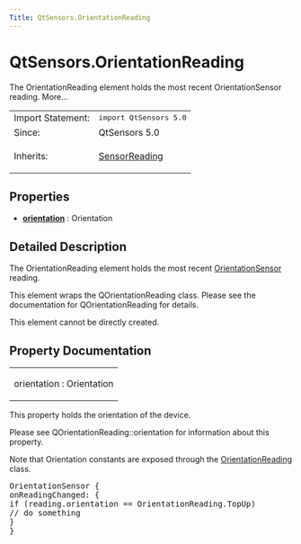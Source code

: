 ```yaml
---
Title: QtSensors.OrientationReading
---
```


# QtSensors.OrientationReading

<span class="subtitle"></span>
<!-- $$$OrientationReading-brief -->
<p>The OrientationReading element holds the most recent OrientationSensor reading. More...</p>
<!-- @@@OrientationReading -->
<table class="alignedsummary">
<tr><td class="memItemLeft rightAlign topAlign"> Import Statement:</td><td class="memItemRight bottomAlign"> </b><tt>import QtSensors 5.0</tt></td></tr><tr><td class="memItemLeft rightAlign topAlign"> Since:</td><td class="memItemRight bottomAlign">  QtSensors 5.0</td></tr><tr><td class="memItemLeft rightAlign topAlign"> Inherits:</td><td class="memItemRight bottomAlign"> <p><a href="QtSensors.SensorReading.md">SensorReading</a></p>
</td></tr></table><ul>
</ul>
<h2>Properties</h2>
<ul>
<li class="fn"><b><b><a href="#orientation-prop">orientation</a></b></b> : Orientation</li>
</ul>
<!-- $$$OrientationReading-description -->
<h2>Detailed Description</h2>
<p>The OrientationReading element holds the most recent <a href="QtSensors.OrientationSensor.md">OrientationSensor</a> reading.</p>
<p>This element wraps the QOrientationReading class. Please see the documentation for QOrientationReading for details.</p>
<p>This element cannot be directly created.</p>
<!-- @@@OrientationReading -->
<h2>Property Documentation</h2>
<!-- $$$orientation -->
<table class="qmlname"><tr valign="top"><td class="tblQmlPropNode"><p><span class="name">orientation</span> : <span class="type">Orientation</span></p></td></tr></table><p>This property holds the orientation of the device.</p>
<p>Please see QOrientationReading::orientation for information about this property.</p>
<p>Note that Orientation constants are exposed through the <a href="index.html">OrientationReading</a> class.</p>
<pre class="cpp">OrientationSensor {
onReadingChanged: {
<span class="keyword">if</span> (reading<span class="operator">.</span>orientation <span class="operator">=</span><span class="operator">=</span> OrientationReading<span class="operator">.</span>TopUp)
<span class="comment">// do something</span>
}
}</pre>
<!-- @@@orientation -->
<br/>
